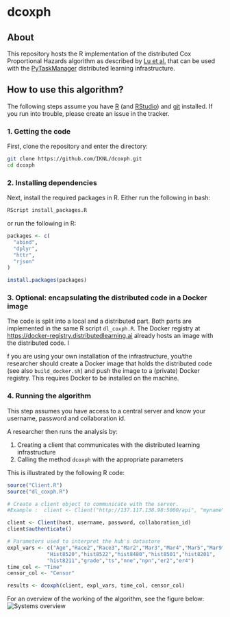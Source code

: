 # dcoxph
## About
This repository hosts the R implementation of the distributed Cox Proportional Hazards algorithm as described by [Lu et al.](https://www.ncbi.nlm.nih.gov/pubmed/26159465) that can be used with the [PyTaskManager](https://www.github.com/IKNL/pytaskmanager) distributed learning infrastructure.

## How to use this algorithm?
The following steps assume you have [R](https://www.r-project.org) (and [RStudio](https://www.rstudio.com)) and [git](https://git-scm.com/downloads) installed. If you run into trouble, please create an issue in the tracker.

### 1. Getting the code
First, clone the repository and enter the directory: 

```bash
git clone https://github.com/IKNL/dcoxph.git
cd dcoxph
```

### 2. Installing dependencies
Next, install the required packages in R. Either run the following in bash:
```bash
RScript install_packages.R
```

or run the following in R:
```R
packages <- c(
  "abind",
  "dplyr",
  "httr",
  "rjson"
)

install.packages(packages)
```

### 3. Optional: encapsulating the distributed code in a Docker image
The code is split into a local and a distributed part. Both parts are implemented in the same R script `dl_coxph.R`. The Docker registry at https://docker-registry.distributedlearning.ai already hosts an image with the distributed code. I

f you are using your own installation of the infrastructure, you/the researcher should create a Docker image that holds the distributed code (see also `build_docker.sh`) and push the image to a (private) Docker registry. This requires Docker to be installed on the machine.


### 4. Running the algorithm
This step assumes you have access to a central server and know your username, password and collaboration id. 

A researcher then runs the analysis by:
1. Creating a client that communicates with the distributed learning infrastructure
1. Calling the method `dcoxph` with the appropriate parameters


This is illustrated by the following R code:
```R
source("Client.R")
source("dl_coxph.R")

# Create a client object to communicate with the server.
#Example :  client <- Client("http://137.117.138.98:5000/api", "myname", "my_password", 2)

client <- Client(host, username, password, collaboration_id)   
client$authenticate()

# Parameters used to interpret the hub's datastore
expl_vars <- c("Age","Race2","Race3","Mar2","Mar3","Mar4","Mar5","Mar9",
             "Hist8520","hist8522","hist8480","hist8501","hist8201",
             "hist8211","grade","ts","nne","npn","er2","er4")
time_col <- "Time"
censor_col <- "Censor"

results <- dcoxph(client, expl_vars, time_col, censor_col)
```

For an overview of the working of the algorithm, see the figure below:
![Systems overview](https://raw.githubusercontent.com/IKNL/dcoxph/master/img/flowchart_dcoxph.png)

